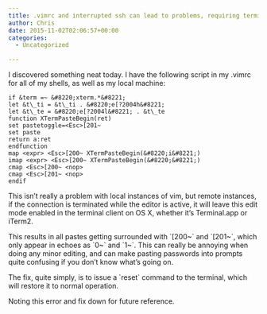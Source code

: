 ```yaml
---
title: .vimrc and interrupted ssh can lead to problems, requiring terminal reset
author: Chris
date: 2015-11-02T02:06:57+00:00
categories:
  - Uncategorized

---
```

I discovered something neat today. I have the following script in my .vimrc for all of my shells, as well as my local machine:
<!-- more -->  
```vim
if &term =~ &#8220;xterm.*&#8221;
let &t\_ti = &t\_ti . &#8220;e[?2004h&#8221;
let &t\_te = &#8220;e[?2004l&#8221; . &t\_te
function XTermPasteBegin(ret)
set pastetoggle=<Esc>[201~
set paste
return a:ret
endfunction
map <expr> <Esc>[200~ XTermPasteBegin(&#8220;i&#8221;)
imap <expr> <Esc>[200~ XTermPasteBegin(&#8220;&#8221;)
cmap <Esc>[200~ <nop>
cmap <Esc>[201~ <nop>
endif
```

This isn&#8217;t really a problem with local instances of vim, but remote instances, if the connection is terminated while the editor is active, it will leave this edit mode enabled in the terminal client on OS X, whether it&#8217;s Terminal.app or iTerm2.

This results in all pastes getting surrounded with \`<Esc>[200~\` and \`<Esc>[201~\`, which only appear in echoes as \`0~\` and \`1~\`. This can really be annoying when doing any minor editing, and can make pasting passwords into prompts quite confusing if you don&#8217;t know what&#8217;s going on.

The fix, quite simply, is to issue a \`reset\` command to the terminal, which will restore it to normal operation.

Noting this error and fix down for future reference.
